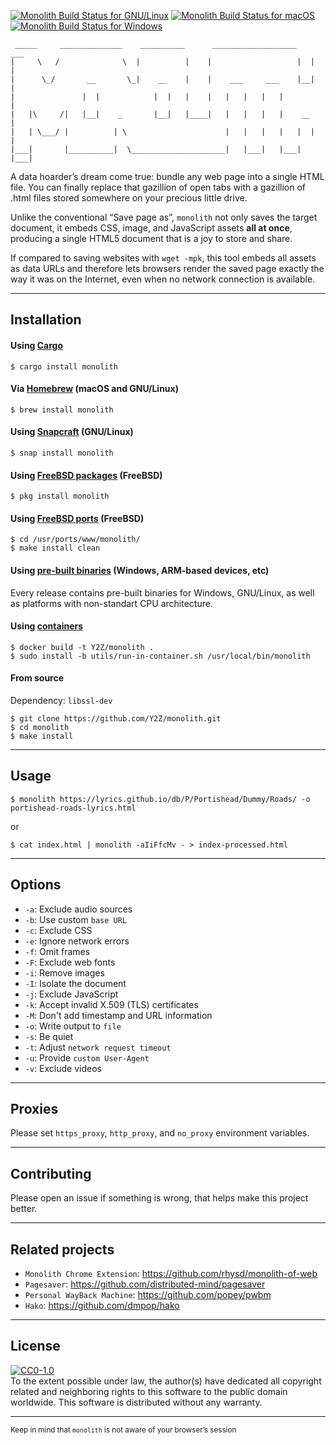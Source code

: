 [![Monolith Build Status for GNU/Linux](https://github.com/Y2Z/monolith/workflows/GNU%2FLinux/badge.svg)](https://github.com/Y2Z/monolith/actions?query=workflow%3AGNU%2FLinux)
[![Monolith Build Status for macOS](https://github.com/Y2Z/monolith/workflows/macOS/badge.svg)](https://github.com/Y2Z/monolith/actions?query=workflow%3AmacOS)
[![Monolith Build Status for Windows](https://github.com/Y2Z/monolith/workflows/Windows/badge.svg)](https://github.com/Y2Z/monolith/actions?query=workflow%3AWindows)

```
 _____     ______________    __________      ___________________    ___
|     \   /              \  |          |    |                   |  |   |
|      \_/       __       \_|    __    |    |    ___     ___    |__|   |
|               |  |            |  |   |    |   |   |   |   |          |
|   |\     /|   |__|    _       |__|   |____|   |   |   |   |    __    |
|   | \___/ |          | \                      |   |   |   |   |  |   |
|___|       |__________|  \_____________________|   |___|   |___|  |___|
```

A data hoarder’s dream come true: bundle any web page into a single HTML file. You can finally replace that gazillion of open tabs with a gazillion of .html files stored somewhere on your precious little drive.

Unlike the conventional “Save page as”, `monolith` not only saves the target document, it embeds CSS, image, and JavaScript assets **all at once**, producing a single HTML5 document that is a joy to store and share.

If compared to saving websites with `wget -mpk`, this tool embeds all assets as data URLs and therefore lets browsers render the saved page exactly the way it was on the Internet, even when no network connection is available.

---------------------------------------------------

## Installation

#### Using [Cargo](https://crates.io/crates/monolith)
    $ cargo install monolith

#### Via [Homebrew](https://formulae.brew.sh/formula/monolith) (macOS and GNU/Linux)
    $ brew install monolith

#### Using [Snapcraft](https://snapcraft.io/monolith) (GNU/Linux)
    $ snap install monolith

#### Using [FreeBSD packages](https://svnweb.freebsd.org/ports/head/www/monolith/) (FreeBSD)
    $ pkg install monolith

#### Using [FreeBSD ports](https://www.freshports.org/www/monolith/) (FreeBSD)
    $ cd /usr/ports/www/monolith/
    $ make install clean

#### Using [pre-built binaries](https://github.com/Y2Z/monolith/releases) (Windows, ARM-based devices, etc)
Every release contains pre-built binaries for Windows, GNU/Linux, as well as platforms with non-standart CPU architecture.

#### Using [containers](https://www.docker.com/)
    $ docker build -t Y2Z/monolith .
    $ sudo install -b utils/run-in-container.sh /usr/local/bin/monolith

#### From source

Dependency: `libssl-dev`

    $ git clone https://github.com/Y2Z/monolith.git
    $ cd monolith
    $ make install

---------------------------------------------------

## Usage
    $ monolith https://lyrics.github.io/db/P/Portishead/Dummy/Roads/ -o portishead-roads-lyrics.html
or

    $ cat index.html | monolith -aIiFfcMv - > index-processed.html

---------------------------------------------------

## Options
 - `-a`: Exclude audio sources
 - `-b`: Use custom `base URL`
 - `-c`: Exclude CSS
 - `-e`: Ignore network errors
 - `-f`: Omit frames
 - `-F`: Exclude web fonts
 - `-i`: Remove images
 - `-I`: Isolate the document
 - `-j`: Exclude JavaScript
 - `-k`: Accept invalid X.509 (TLS) certificates
 - `-M`: Don't add timestamp and URL information
 - `-o`: Write output to `file`
 - `-s`: Be quiet
 - `-t`: Adjust `network request timeout`
 - `-u`: Provide `custom User-Agent`
 - `-v`: Exclude videos

---------------------------------------------------

## Proxies
Please set `https_proxy`, `http_proxy`, and `no_proxy` environment variables.

---------------------------------------------------

## Contributing
Please open an issue if something is wrong, that helps make this project better.

---------------------------------------------------

## Related projects
 - `Monolith Chrome Extension`: https://github.com/rhysd/monolith-of-web
 - `Pagesaver`: https://github.com/distributed-mind/pagesaver
 - `Personal WayBack Machine`: https://github.com/popey/pwbm
 - `Hako`: https://github.com/dmpop/hako

---------------------------------------------------

## License

<a href="http://creativecommons.org/publicdomain/zero/1.0/">
    <img src="http://i.creativecommons.org/p/zero/1.0/88x31.png" alt="CC0-1.0" />
</a>
<br />
To the extent possible under law, the author(s) have dedicated all copyright related and neighboring rights to this software to the public domain worldwide.
This software is distributed without any warranty.

---------------------------------------------------

<!-- Microtext -->
<sub>Keep in mind that `monolith` is not aware of your browser’s session</sub>
